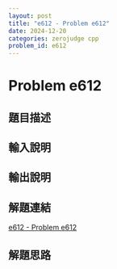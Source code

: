 ```yaml
---
layout: post
title: "e612 - Problem e612"
date: 2024-12-20
categories: zerojudge cpp
problem_id: e612
---
```


# Problem e612

## 題目描述



## 輸入說明



## 輸出說明



## 解題連結

[e612 - Problem e612](https://zerojudge.tw/ShowProblem?problemid=e612)

## 解題思路

